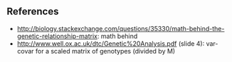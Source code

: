 
## References

* http://biology.stackexchange.com/questions/35330/math-behind-the-genetic-relationship-matrix: math behind
* http://www.well.ox.ac.uk/dtc/Genetic%20Analysis.pdf (slide 4): var-covar for a scaled matrix of genotypes (divided by M)
